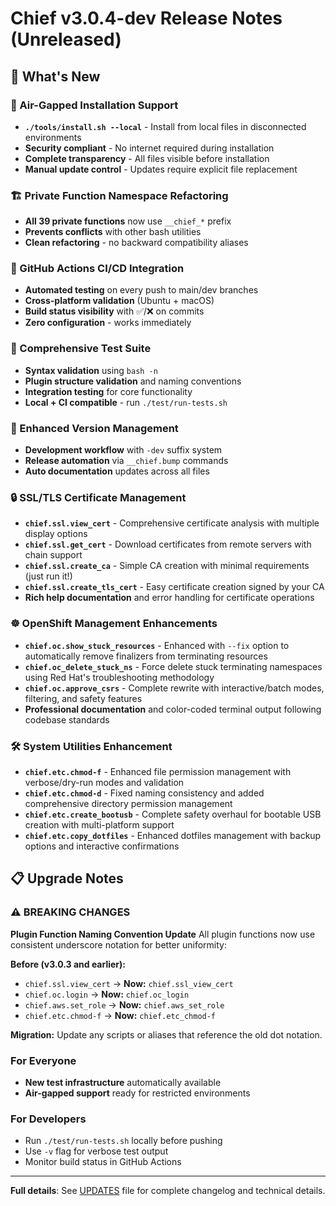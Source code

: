 # Chief v3.0.4-dev Release Notes (Unreleased)

## 🚀 What's New

### 🔐 Air-Gapped Installation Support
- **`./tools/install.sh --local`** - Install from local files in disconnected environments
- **Security compliant** - No internet required during installation
- **Complete transparency** - All files visible before installation
- **Manual update control** - Updates require explicit file replacement

### 🏗️ Private Function Namespace Refactoring
- **All 39 private functions** now use `__chief_*` prefix
- **Prevents conflicts** with other bash utilities
- **Clean refactoring** - no backward compatibility aliases

### 🔄 GitHub Actions CI/CD Integration
- **Automated testing** on every push to main/dev branches
- **Cross-platform validation** (Ubuntu + macOS)
- **Build status visibility** with ✅/❌ on commits
- **Zero configuration** - works immediately

### 🧪 Comprehensive Test Suite
- **Syntax validation** using `bash -n`
- **Plugin structure validation** and naming conventions
- **Integration testing** for core functionality
- **Local + CI compatible** - run `./test/run-tests.sh`

### 🚀 Enhanced Version Management
- **Development workflow** with `-dev` suffix system
- **Release automation** via `__chief.bump` commands
- **Auto documentation** updates across all files

### 🔒 SSL/TLS Certificate Management
- **`chief.ssl.view_cert`** - Comprehensive certificate analysis with multiple display options
- **`chief.ssl.get_cert`** - Download certificates from remote servers with chain support
- **`chief.ssl.create_ca`** - Simple CA creation with minimal requirements (just run it!)
- **`chief.ssl.create_tls_cert`** - Easy certificate creation signed by your CA
- **Rich help documentation** and error handling for certificate operations

### ☸️ OpenShift Management Enhancements
- **`chief.oc.show_stuck_resources`** - Enhanced with `--fix` option to automatically remove finalizers from terminating resources
- **`chief.oc_delete_stuck_ns`** - Force delete stuck terminating namespaces using Red Hat's troubleshooting methodology
- **`chief.oc.approve_csrs`** - Complete rewrite with interactive/batch modes, filtering, and safety features
- **Professional documentation** and color-coded terminal output following codebase standards

### 🛠️ System Utilities Enhancement
- **`chief.etc.chmod-f`** - Enhanced file permission management with verbose/dry-run modes and validation
- **`chief.etc.chmod-d`** - Fixed naming consistency and added comprehensive directory permission management
- **`chief.etc.create_bootusb`** - Complete safety overhaul for bootable USB creation with multi-platform support
- **`chief.etc.copy_dotfiles`** - Enhanced dotfiles management with backup options and interactive confirmations

## 📋 Upgrade Notes

### ⚠️ BREAKING CHANGES

**Plugin Function Naming Convention Update**
All plugin functions now use consistent underscore notation for better uniformity:

**Before (v3.0.3 and earlier):**
- `chief.ssl.view_cert` → **Now:** `chief.ssl_view_cert`
- `chief.oc.login` → **Now:** `chief.oc_login` 
- `chief.aws.set_role` → **Now:** `chief.aws_set_role`
- `chief.etc.chmod-f` → **Now:** `chief.etc_chmod-f`

**Migration:** Update any scripts or aliases that reference the old dot notation.

### For Everyone
- **New test infrastructure** automatically available
- **Air-gapped support** ready for restricted environments

### For Developers
- Run `./test/run-tests.sh` locally before pushing
- Use `-v` flag for verbose test output
- Monitor build status in GitHub Actions

---

**Full details**: See [UPDATES](UPDATES) file for complete changelog and technical details.
